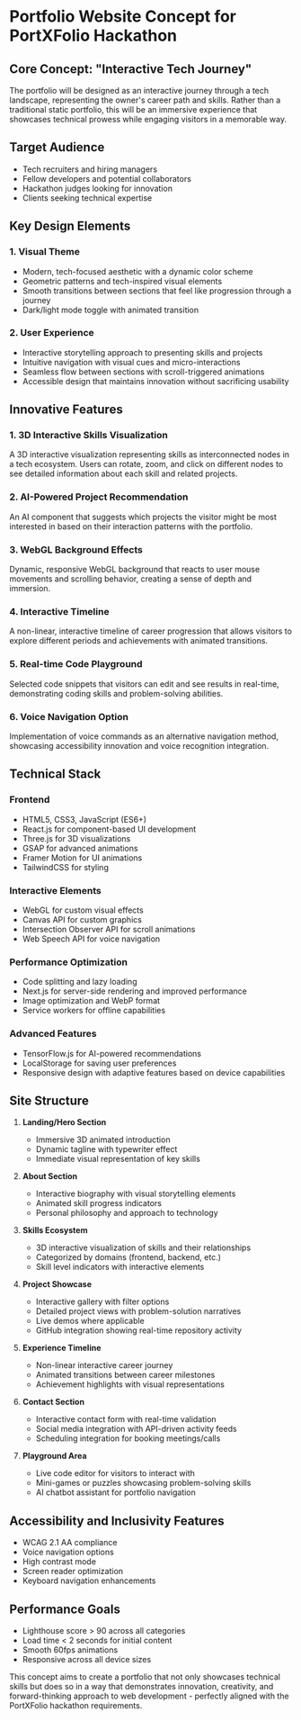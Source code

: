 # Portfolio Website Concept for PortXFolio Hackathon

## Core Concept: "Interactive Tech Journey"

The portfolio will be designed as an interactive journey through a tech landscape, representing the owner's career path and skills. Rather than a traditional static portfolio, this will be an immersive experience that showcases technical prowess while engaging visitors in a memorable way.

## Target Audience
- Tech recruiters and hiring managers
- Fellow developers and potential collaborators
- Hackathon judges looking for innovation
- Clients seeking technical expertise

## Key Design Elements

### 1. Visual Theme
- Modern, tech-focused aesthetic with a dynamic color scheme
- Geometric patterns and tech-inspired visual elements
- Smooth transitions between sections that feel like progression through a journey
- Dark/light mode toggle with animated transition

### 2. User Experience
- Interactive storytelling approach to presenting skills and projects
- Intuitive navigation with visual cues and micro-interactions
- Seamless flow between sections with scroll-triggered animations
- Accessible design that maintains innovation without sacrificing usability

## Innovative Features

### 1. 3D Interactive Skills Visualization
A 3D interactive visualization representing skills as interconnected nodes in a tech ecosystem. Users can rotate, zoom, and click on different nodes to see detailed information about each skill and related projects.

### 2. AI-Powered Project Recommendation
An AI component that suggests which projects the visitor might be most interested in based on their interaction patterns with the portfolio.

### 3. WebGL Background Effects
Dynamic, responsive WebGL background that reacts to user mouse movements and scrolling behavior, creating a sense of depth and immersion.

### 4. Interactive Timeline
A non-linear, interactive timeline of career progression that allows visitors to explore different periods and achievements with animated transitions.

### 5. Real-time Code Playground
Selected code snippets that visitors can edit and see results in real-time, demonstrating coding skills and problem-solving abilities.

### 6. Voice Navigation Option
Implementation of voice commands as an alternative navigation method, showcasing accessibility innovation and voice recognition integration.

## Technical Stack

### Frontend
- HTML5, CSS3, JavaScript (ES6+)
- React.js for component-based UI development
- Three.js for 3D visualizations
- GSAP for advanced animations
- Framer Motion for UI animations
- TailwindCSS for styling

### Interactive Elements
- WebGL for custom visual effects
- Canvas API for custom graphics
- Intersection Observer API for scroll animations
- Web Speech API for voice navigation

### Performance Optimization
- Code splitting and lazy loading
- Next.js for server-side rendering and improved performance
- Image optimization and WebP format
- Service workers for offline capabilities

### Advanced Features
- TensorFlow.js for AI-powered recommendations
- LocalStorage for saving user preferences
- Responsive design with adaptive features based on device capabilities

## Site Structure

1. **Landing/Hero Section**
   - Immersive 3D animated introduction
   - Dynamic tagline with typewriter effect
   - Immediate visual representation of key skills

2. **About Section**
   - Interactive biography with visual storytelling elements
   - Animated skill progress indicators
   - Personal philosophy and approach to technology

3. **Skills Ecosystem**
   - 3D interactive visualization of skills and their relationships
   - Categorized by domains (frontend, backend, etc.)
   - Skill level indicators with interactive elements

4. **Project Showcase**
   - Interactive gallery with filter options
   - Detailed project views with problem-solution narratives
   - Live demos where applicable
   - GitHub integration showing real-time repository activity

5. **Experience Timeline**
   - Non-linear interactive career journey
   - Animated transitions between career milestones
   - Achievement highlights with visual representations

6. **Contact Section**
   - Interactive contact form with real-time validation
   - Social media integration with API-driven activity feeds
   - Scheduling integration for booking meetings/calls

7. **Playground Area**
   - Live code editor for visitors to interact with
   - Mini-games or puzzles showcasing problem-solving skills
   - AI chatbot assistant for portfolio navigation

## Accessibility and Inclusivity Features
- WCAG 2.1 AA compliance
- Voice navigation options
- High contrast mode
- Screen reader optimization
- Keyboard navigation enhancements

## Performance Goals
- Lighthouse score > 90 across all categories
- Load time < 2 seconds for initial content
- Smooth 60fps animations
- Responsive across all device sizes

This concept aims to create a portfolio that not only showcases technical skills but does so in a way that demonstrates innovation, creativity, and forward-thinking approach to web development - perfectly aligned with the PortXFolio hackathon requirements.
